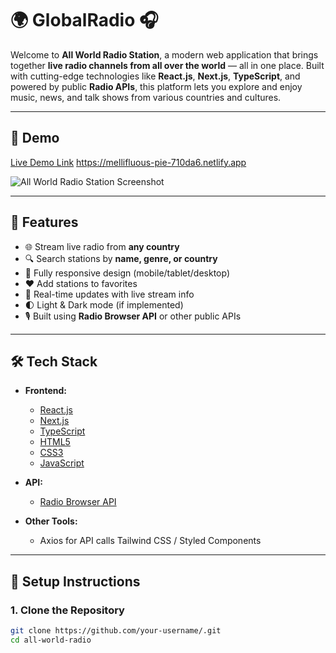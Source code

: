
# 🌍 GlobalRadio 🎧

Welcome to **All World Radio Station**, a modern web application that brings together **live radio channels from all over the world** — all in one place. Built with cutting-edge technologies like **React.js**, **Next.js**, **TypeScript**, and powered by public **Radio APIs**, this platform lets you explore and enjoy music, news, and talk shows from various countries and cultures.

---

## 📸 Demo

[Live Demo Link](#) <https://mellifluous-pie-710da6.netlify.app>

![All World Radio Station Screenshot](./public/screenshot.png) <!-- Optional: Add a real screenshot -->

---

## 🚀 Features

- 🌐 Stream live radio from **any country**
- 🔍 Search stations by **name, genre, or country**
- 📱 Fully responsive design (mobile/tablet/desktop)
- ❤️ Add stations to favorites
- 🔄 Real-time updates with live stream info
- 🌓 Light & Dark mode (if implemented)
- 🎙 Built using **Radio Browser API** or other public APIs

---

## 🛠 Tech Stack

- **Frontend:**
  - [React.js](https://reactjs.org/)
  - [Next.js](https://nextjs.org/)
  - [TypeScript](https://www.typescriptlang.org/)
  - [HTML5](https://developer.mozilla.org/en-US/docs/Web/HTML)
  - [CSS3](https://developer.mozilla.org/en-US/docs/Web/CSS)
  - [JavaScript](https://developer.mozilla.org/en-US/docs/Web/JavaScript)

- **API:**
  - [Radio Browser API](https://www.radio-browser.info/)

- **Other Tools:**
  - Axios  for API calls
   Tailwind CSS / Styled Components

---

## 🧪 Setup Instructions

### 1. Clone the Repository

```bash
git clone https://github.com/your-username/.git
cd all-world-radio
